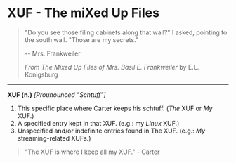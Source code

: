# XUF - The miXed Up Files

> "Do you see those filing cabinets along that wall?" I asked, pointing to the south wall. "Those are my secrets."
> 
> -- Mrs. Frankweiler
>
> *From The Mixed Up Files of Mrs. Basil E. Frankweiler* by E.L. Konigsburg

---
**XUF (n.)** *\[Prounounced "Schtuff"\]*
1. This specific place where Carter keeps his schtuff. (*The* XUF or *My* XUF.)
2. A specified entry kept in that XUF. (e.g.: my *Linux* XUF.)
3. Unspecified and/or indefinite entries found in The XUF. (e.g.: *My* streaming-related XUFs.)

> "The XUF is where I keep all my XUF." - Carter

